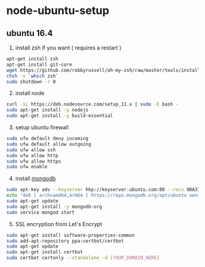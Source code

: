 # node-ubuntu-setup

## ubuntu 16.4

1. install zsh if you want ( requires a restart )
```sh
apt-get install zsh
apt-get install git-core
wget https://github.com/robbyrussell/oh-my-zsh/raw/master/tools/install.sh -O - | zsh
chsh -s `which zsh`
sudo shutdown -r 0
```

2. install node
```sh
curl -sL https://deb.nodesource.com/setup_11.x | sudo -E bash -
sudo apt-get install -y nodejs
sudo apt-get install -y build-essential
```

3. setup ubuntu firewall
```sh
sudo ufw default deny incoming
sudo ufw default allow outgoing
sudo ufw allow ssh
sudo ufw allow http
sudo ufw allow https
sudo ufw enable
```

4. install <a href="https://docs.mongodb.com/manual/tutorial/install-mongodb-on-ubuntu/">mongodb</a> 
```sh
sudo apt-key adv --keyserver hkp://keyserver.ubuntu.com:80 --recv 9DA31620334BD75D9DCB49F368818C72E52529D4
echo "deb [ arch=amd64,arm64 ] https://repo.mongodb.org/apt/ubuntu xenial/mongodb-org/4.0 multiverse" | sudo tee /etc/apt/sources.list.d/mongodb-org-4.0.list
sudo apt-get update
sudo apt-get install -y mongodb-org
sudo service mongod start
```


5. SSL encryption from <a htef="https://letsencrypt.org/">Let's Encrypt</a>
```sh
sudo apt-get install software-properties-common
sudo add-apt-repository ppa:certbot/certbot
sudo apt-get update
sudo apt-get install certbot
sudo certbot certonly --standalone -d [YOUR_DOMAIN_HERE]
```
